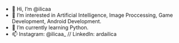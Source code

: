 - 👋 Hi, I’m @ilicaa
- 👀 I’m interested in Artificial Intelligence, Image Proccessing, Game Development, Android Development.
- 🌱 I’m currently learning Python.
- 📫 Instagram: @ilicaa_ // LinkedIn: ardailica

<!---
ilicaa/ilicaa is a ✨ special ✨ repository because its `README.md` (this file) appears on your GitHub profile.
You can click the Preview link to take a look at your changes.
--->
